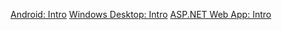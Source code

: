 [Android: Intro](active-directory-mobileanddesktopapp-android-intro.md)
[Windows Desktop: Intro](active-directory-mobileanddesktopapp-windowsdesktop-intro.md)
[ASP.NET Web App: Intro](active-directory-serversidewebapp-aspnetwebappowin-intro.md)
